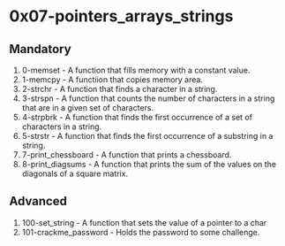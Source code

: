 # 0x07-pointers_arrays_strings

## Mandatory

1. 0-memset - A function that fills memory with a constant value.
2. 1-memcpy - A functiion that copies memory area.
3. 2-strchr - A function that finds a character in a string.
4. 3-strspn - A function that counts the number of characters in a string that are in a given set of characters.
5. 4-strpbrk - A function that finds the first occurrence of a set of characters in a string.
6. 5-strstr - A function that finds the first occurrence of a substring in a string.
7. 7-print_chessboard - A function that prints a chessboard.
8. 8-print_diagsums - A function that prints the sum of the values on the diagonals of a square matrix.

## Advanced

1. 100-set_string - A function that sets the value of a pointer to a char
2. 101-crackme_password - Holds the password to some challenge.
